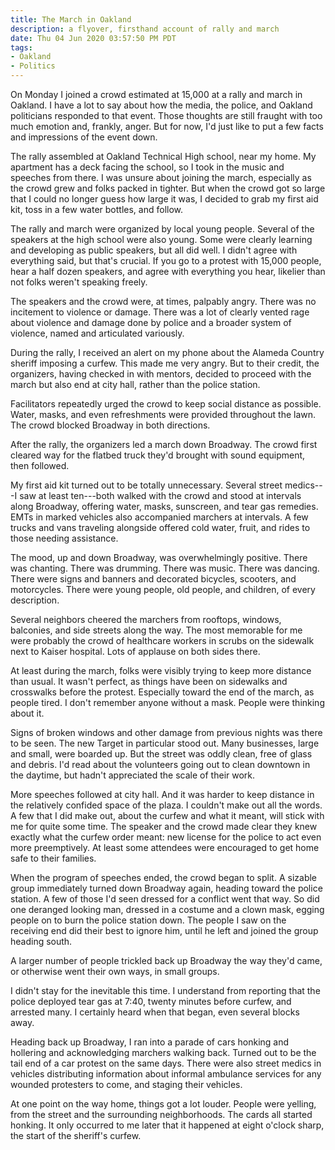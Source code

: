 ```yaml
---
title: The March in Oakland
description: a flyover, firsthand account of rally and march
date: Thu 04 Jun 2020 03:57:50 PM PDT
tags:
- Oakland
- Politics
---
```


On Monday I joined a crowd estimated at 15,000 at a rally and march in Oakland.  I have a lot to say about how the media, the police, and Oakland politicians responded to that event.  Those thoughts are still fraught with too much emotion and, frankly, anger.  But for now, I'd just like to put a few facts and impressions of the event down.

The rally assembled at Oakland Technical High school, near my home.  My apartment has a deck facing the school, so I took in the music and speeches from there.  I was unsure about joining the march, especially as the crowd grew and folks packed in tighter.  But when the crowd got so large that I could no longer guess how large it was, I decided to grab my first aid kit, toss in a few water bottles, and follow.

The rally and march were organized by local young people.  Several of the speakers at the high school were also young.  Some were clearly learning and developing as public speakers, but all did well.  I didn't agree with everything said, but that's crucial.  If you go to a protest with 15,000 people, hear a half dozen speakers, and agree with everything you hear, likelier than not folks weren't speaking freely.

The speakers and the crowd were, at times, palpably angry.  There was no incitement to violence or damage.  There was a lot of clearly vented rage about violence and damage done by police and a broader system of violence, named and articulated variously.

During the rally, I received an alert on my phone about the Alameda Country sheriff imposing a curfew.  This made me very angry.  But to their credit, the organizers, having checked in with mentors, decided to proceed with the march but also end at city hall, rather than the police station.

Facilitators repeatedly urged the crowd to keep social distance as possible.  Water, masks, and even refreshments were provided throughout the lawn.  The crowd blocked Broadway in both directions.

After the rally, the organizers led a march down Broadway.  The crowd first cleared way for the flatbed truck they'd brought with sound equipment, then followed.

My first aid kit turned out to be totally unnecessary.  Several street medics---I saw at least ten---both walked with the crowd and stood at intervals along Broadway, offering water, masks, sunscreen, and tear gas remedies.  EMTs in marked vehicles also accompanied marchers at intervals.  A few trucks and vans traveling alongside offered cold water, fruit, and rides to those needing assistance.

The mood, up and down Broadway, was overwhelmingly positive.  There was chanting.  There was drumming.  There was music.  There was dancing.  There were signs and banners and decorated bicycles, scooters, and motorcycles. There were young people, old people, and children, of every description.

Several neighbors cheered the marchers from rooftops, windows, balconies, and side streets along the way.  The most memorable for me were probably the crowd of healthcare workers in scrubs on the sidewalk next to Kaiser hospital.  Lots of applause on both sides there.

At least during the march, folks were visibly trying to keep more distance than usual.  It wasn't perfect, as things have been on sidewalks and crosswalks before the protest.  Especially toward the end of the march, as people tired.  I don't remember anyone without a mask.  People were thinking about it.

Signs of broken windows and other damage from previous nights was there to be seen.  The new Target in particular stood out.  Many businesses, large and small, were boarded up.  But the street was oddly clean, free of glass and debris.  I'd read about the volunteers going out to clean downtown in the daytime, but hadn't appreciated the scale of their work.

More speeches followed at city hall.  And it was harder to keep distance in the relatively confided space of the plaza.  I couldn't make out all the words.  A few that I did make out, about the curfew and what it meant, will stick with me for quite some time.  The speaker and the crowd made clear they knew exactly what the curfew order meant: new license for the police to act even more preemptively.  At least some attendees were encouraged to get home safe to their families.

When the program of speeches ended, the crowd began to split.  A sizable group immediately turned down Broadway again, heading toward the police station.  A few of those I'd seen dressed for a conflict went that way.  So did one deranged looking man, dressed in a costume and a clown mask, egging people on to burn the police station down.  The people I saw on the receiving end did their best to ignore him, until he left and joined the group heading south.

A larger number of people trickled back up Broadway the way they'd came, or otherwise went their own ways, in small groups.

I didn't stay for the inevitable this time.  I understand from reporting that the police deployed tear gas at 7:40, twenty minutes before curfew, and arrested many.  I certainly heard when that began, even several blocks away.

Heading back up Broadway, I ran into a parade of cars honking and hollering and acknowledging marchers walking back.  Turned out to be the tail end of a car protest on the same days.  There were also street medics in vehicles distributing information about informal ambulance services for any wounded protesters to come, and staging their vehicles.

At one point on the way home, things got a lot louder.  People were yelling, from the street and the surrounding neighborhoods.  The cards all started honking.  It only occurred to me later that it happened at eight o'clock sharp, the start of the sheriff's curfew.
